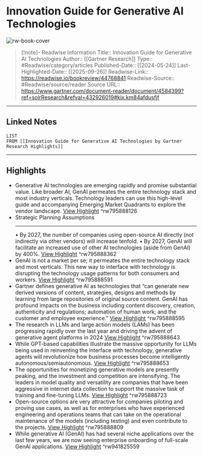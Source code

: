 # Innovation Guide for Generative AI Technologies

![rw-book-cover](https://readwise-assets.s3.amazonaws.com/static/images/article1.be68295a7e40.png)
<br>
>[!note]- Readwise Information
>Title:: Innovation Guide for Generative AI Technologies
>Author:: [[Gartner Research]]
>Type:: #Readwise/category/articles
>Published-Date:: [[2024-05-24]]
>Last-Highlighted-Date:: [[2025-09-26]]
>Readwise-Link:: https://readwise.io/bookreview/44768841
>Readwise-Source:: #Readwise/source/reader
>Source URL:: https://www.gartner.com/document-reader/document/4584399?ref=solrResearch&refval=432926019#kix.km84afdusfjf
--- 

## Linked Notes
```dataview
LIST
FROM [[Innovation Guide for Generative AI Technologies by Gartner Research Highlights]]
```

---

## Highlights
- Generative AI technologies are emerging rapidly and promise substantial value. Like broader AI, GenAI permeates the entire technology stack and most industry verticals. Technology leaders can use this high-level guide and accompanying Emerging Market Quadrants to explore the vendor landscape. [View Highlight](https://readwise.io/open/795888126) ^rw795888126
- Strategic Planning Assumptions
  * * *
  • By 2027, the number of companies using open-source AI directly (not indirectly via other vendors) will increase tenfold.
  • By 2027, GenAI will facilitate an increased use of other AI technologies (aside from GenAI) by 400%. [View Highlight](https://readwise.io/open/795888362) ^rw795888362
- GenAI is not a market per se; it permeates the entire technology stack and most verticals. This new way to interface with technology is disrupting the technology usage patterns for both consumers and workers. [View Highlight](https://readwise.io/open/795888591) ^rw795888591
- Gartner defines generative AI as technologies that “can generate new derived versions of content, strategies, designs and methods by learning from large repositories of original source content. GenAI has profound impacts on the business including content discovery, creation, authenticity and regulations; automation of human work; and the customer and employee experience.” [View Highlight](https://readwise.io/open/795888595) ^rw795888595
- The research in LLMs and large action models (LAMs) has been progressing rapidly over the last year and driving the advent of generative agent platforms in 2024 [View Highlight](https://readwise.io/open/795888643) ^rw795888643
- While GPT-based capabilities illustrate the massive opportunity for LLMs being used in reinventing the interface with technology, generative agents will revolutionize how business processes become intelligently autonomous/semiautonomous. [View Highlight](https://readwise.io/open/795888653) ^rw795888653
- The opportunities for monetizing generative models are presently peaking, and the investment and competition are intensifying. The leaders in model quality and versatility are companies that have been aggressive in internet data collection to support the massive task of training and fine-tuning LLMs. [View Highlight](https://readwise.io/open/795888723) ^rw795888723
- Open-source options are very attractive for companies piloting and proving use cases, as well as for enterprises who have experienced engineering and operations teams that can take on the operational maintenance of the models (including testing) and even contribute to the projects. [View Highlight](https://readwise.io/open/795888809) ^rw795888809
- While generative AI (GenAI) has had several niche applications over the last few years, we are now seeing enterprise onboarding of full-scale GenAI applications. [View Highlight](https://readwise.io/open/941825559) ^rw941825559
